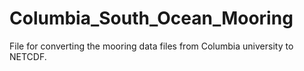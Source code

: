# Columbia_South_Ocean_Mooring

File for converting the mooring data files from Columbia university to NETCDF.
